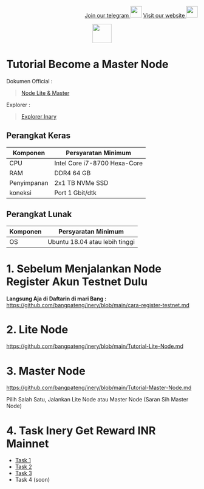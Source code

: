 <p style="font-size:14px" align="right">
<a href="https://t.me/bangpateng_group" target="_blank">Join our telegram <img src="https://user-images.githubusercontent.com/50621007/183283867-56b4d69f-bc6e-4939-b00a-72aa019d1aea.png" width="30"/></a>
<a href="https://bangpateng.com/" target="_blank">Visit our website <img src="https://user-images.githubusercontent.com/38981255/184068977-2d456b1a-9b50-4b75-a0a7-4909a7c78991.png" width="30"/></a>
</p>

<p align="center">
  <img height="50" height="auto" src="https://user-images.githubusercontent.com/38981255/184088981-3f7376ae-7039-4915-98f5-16c3637ccea3.PNG">
</p>

# Tutorial Become a Master Node

Dokumen Official :
> [Node Lite & Master](https://docs.inery.io/docs/category/lite--master-nodes)

Explorer :
> [Explorer Inary](https://explorer.inery.io/ "Explorer Inary")
## Perangkat Keras

|  Komponen |  Persyaratan Minimum |
| ------------ | ------------ |
| CPU  | Intel Core i7-8700 Hexa-Core  |
| RAM | DDR4 64 GB  |
| Penyimpanan  | 2x1 TB NVMe SSD |
| koneksi | Port 1 Gbit/dtk |

## Perangkat Lunak

|Komponen | Persyaratan Minimum |
| ------------ | ------------ |
| OS |  Ubuntu 18.04 atau lebih tinggi | 

# 1. Sebelum Menjalankan Node Register Akun Testnet Dulu

**Langsung Aja di Daftarin di mari Bang :** https://github.com/bangpateng/inery/blob/main/cara-register-testnet.md

# 2. Lite Node

https://github.com/bangpateng/inery/blob/main/Tutorial-Lite-Node.md

# 3. Master Node

https://github.com/bangpateng/inery/blob/main/Tutorial-Master-Node.md

Pilih Salah Satu, Jalankan Lite Node atau Master Node (Saran Sih Master Node)

# 4. Task Inery Get Reward INR Mainnet

- [Task 1](https://github.com/bangpateng/inery/blob/main/task1.md "Task 1")
- [Task 2](https://github.com/bangpateng/inery/blob/main/task2.md "Task 2")
- [Task 3](https://github.com/bangpateng/inery/blob/main/task3.md "Task 3")
- Task 4 (soon)
